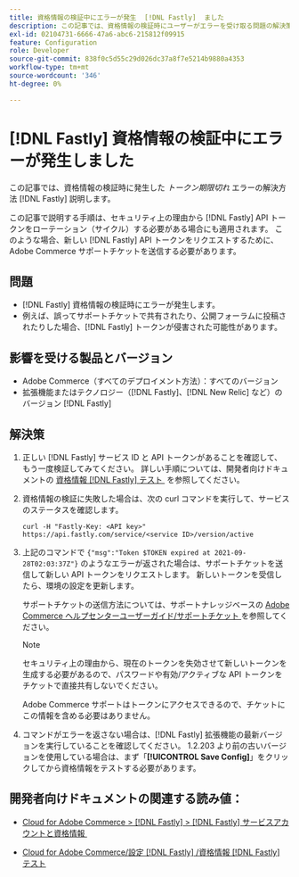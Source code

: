 ```yaml
---
title: 資格情報の検証中にエラーが発生  [!DNL Fastly]  ました
description: この記事では、資格情報の検証時にユーザーがエラーを受け取る問題の解決策  [!DNL Fastly]  説明します。
exl-id: 02104731-6666-47a6-abc6-215812f09915
feature: Configuration
role: Developer
source-git-commit: 838f0c5d55c29d026dc37a8f7e5214b9880a4353
workflow-type: tm+mt
source-wordcount: '346'
ht-degree: 0%

---
```


# [!DNL Fastly] 資格情報の検証中にエラーが発生しました

この記事では、資格情報の検証時に発生した *トークン期限切れ* エラーの解決方法 [!DNL Fastly] 説明します。

この記事で説明する手順は、セキュリティ上の理由から [!DNL Fastly] API トークンをローテーション（サイクル）する必要がある場合にも適用されます。 このような場合、新しい [!DNL Fastly] API トークンをリクエストするために、Adobe Commerce サポートチケットを送信する必要があります。

## 問題

* [!DNL Fastly] 資格情報の検証時にエラーが発生します。
* 例えば、誤ってサポートチケットで共有されたり、公開フォーラムに投稿されたりした場合、[!DNL Fastly] トークンが侵害された可能性があります。

## 影響を受ける製品とバージョン

* Adobe Commerce（すべてのデプロイメント方法）：すべてのバージョン
* 拡張機能またはテクノロジー（[!DNL Fastly]、[!DNL New Relic] など）のバージョン [!DNL Fastly]

## 解決策

1. 正しい [!DNL Fastly] サービス ID と API トークンがあることを確認して、もう一度検証してみてください。 詳しい手順については、開発者向けドキュメントの [&#x200B; 資格情報  [!DNL Fastly]  テスト &#x200B;](https://experienceleague.adobe.com/ja/docs/commerce-cloud-service/user-guide/cdn/setup-fastly/fastly-configuration?lang=en#test-the-fastly-credentials) を参照してください。
1. 資格情報の検証に失敗した場合は、次の curl コマンドを実行して、サービスのステータスを確認します。

   ```curl
   curl -H "Fastly-Key: <API key>" https://api.fastly.com/service/<service ID>/version/active
   ```

1. 上記のコマンドで `{"msg":"Token $TOKEN expired at 2021-09-28T02:03:37Z"}` のようなエラーが返された場合は、サポートチケットを送信して新しい API トークンをリクエストします。 新しいトークンを受信したら、環境の設定を更新します。

   サポートチケットの送信方法については、サポートナレッジベースの [Adobe Commerce ヘルプセンターユーザーガイド/サポートチケット &#x200B;](/help/help-center-guide/help-center/magento-help-center-user-guide.md#support-tickets) を参照してください。

   >[!NOTE]
   >
   >セキュリティ上の理由から、現在のトークンを失効させて新しいトークンを生成する必要があるので、パスワードや有効/アクティブな API トークンをチケットで直接共有しないでください。
   >
   >Adobe Commerce サポートはトークンにアクセスできるので、チケットにこの情報を含める必要はありません。

1. コマンドがエラーを返さない場合は、[!DNL Fastly] 拡張機能の最新バージョンを実行していることを確認してください。 1.2.203 より前の古いバージョンを使用している場合は、まず「**[!UICONTROL Save Config]**」をクリックしてから資格情報をテストする必要があります。

## 開発者向けドキュメントの関連する読み値：

* [Cloud for Adobe Commerce > [!DNL Fastly] > [!DNL Fastly]  サービスアカウントと資格情報 &#x200B;](https://experienceleague.adobe.com/ja/docs/commerce-cloud-service/user-guide/cdn/fastly?lang=en#fastly-service-account-and-credentials)

* [Cloud for Adobe Commerce/設定  [!DNL Fastly] /資格情報  [!DNL Fastly]  テスト &#x200B;](https://experienceleague.adobe.com/ja/docs/commerce-cloud-service/user-guide/cdn/setup-fastly/fastly-configuration?lang=en#test-the-fastly-credentials)
